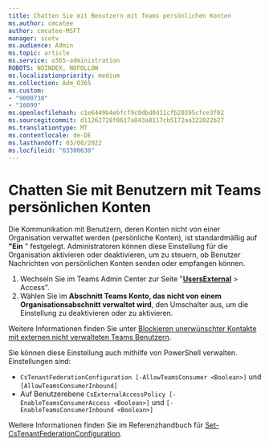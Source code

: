 ```yaml
---
title: Chatten Sie mit Benutzern mit Teams persönlichen Konten
ms.author: cmcatee
author: cmcatee-MSFT
manager: scotv
ms.audience: Admin
ms.topic: article
ms.service: o365-administration
ROBOTS: NOINDEX, NOFOLLOW
ms.localizationpriority: medium
ms.collection: Adm_O365
ms.custom:
- "9000738"
- "16099"
ms.openlocfilehash: c1e6449b4ebfcf9c0dbd0d11cfb20395cfce3f02
ms.sourcegitcommit: d11262728f0617a843a0117cb5172aa322022b27
ms.translationtype: MT
ms.contentlocale: de-DE
ms.lasthandoff: 03/08/2022
ms.locfileid: "63300630"
---
```

# <a name="chat-with-users-with-teams-personal-accounts"></a>Chatten Sie mit Benutzern mit Teams persönlichen Konten

Die Kommunikation mit Benutzern, deren Konten nicht von einer Organisation verwaltet werden (persönliche Konten), ist standardmäßig auf **"Ein** " festgelegt. Administratoren können diese Einstellung für die Organisation aktivieren oder deaktivieren, um zu steuern, ob Benutzer Nachrichten von persönlichen Konten senden oder empfangen können.

1. Wechseln Sie im Teams Admin Center zur Seite "[**UsersExternal**](https://admin.teams.microsoft.com/company-wide-settings/external-communications)  >  Access".
2. Wählen Sie im **Abschnitt Teams Konto, das nicht von einem Organisationsabschnitt verwaltet wird**, den Umschalter aus, um die Einstellung zu deaktivieren oder zu aktivieren.

Weitere Informationen finden Sie unter [Blockieren unerwünschter Kontakte mit externen nicht verwalteten Teams Benutzern](https://docs.microsoft.com/microsoftteams/manage-external-access#block-unsolicited-contact-with-external-unmanaged-teams-users).

Sie können diese Einstellung auch mithilfe von PowerShell verwalten. Einstellungen sind: 

- `CsTenantFederationConfiguration [-AllowTeamsConsumer <Boolean>]` und `[AllowTeamsConsumerInbound]`
- Auf Benutzerebene `CsExternalAccessPolicy [-EnableTeamsConsumerAccess <Boolean>]` und `[-EnableTeamsConsumerInbound <Boolean>]`

Weitere Informationen finden Sie im Referenzhandbuch für [Set-CsTenantFederationConfiguration](https://docs.microsoft.com/powershell/module/skype/set-cstenantfederationconfiguration?view=skype-ps&preserve-view=true).
